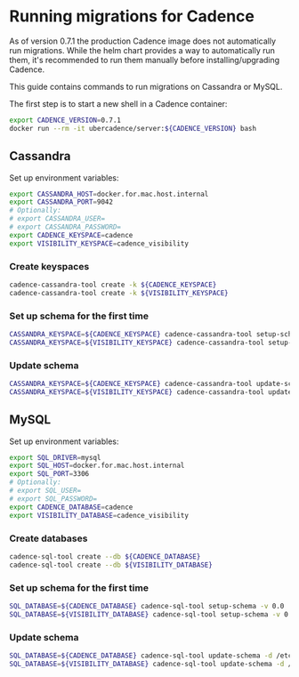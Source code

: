 # Running migrations for Cadence

As of version 0.7.1 the production Cadence image does not automatically run migrations.
While the helm chart provides a way to automatically run them,
it's recommended to run them manually before installing/upgrading Cadence.

This guide contains commands to run migrations on Cassandra or MySQL.

The first step is to start a new shell in a Cadence container:

```bash
export CADENCE_VERSION=0.7.1
docker run --rm -it ubercadence/server:${CADENCE_VERSION} bash
```


## Cassandra

Set up environment variables:

```bash
export CASSANDRA_HOST=docker.for.mac.host.internal
export CASSANDRA_PORT=9042
# Optionally:
# export CASSANDRA_USER=
# export CASSANDRA_PASSWORD=
export CADENCE_KEYSPACE=cadence
export VISIBILITY_KEYSPACE=cadence_visibility
```


### Create keyspaces

```bash
cadence-cassandra-tool create -k ${CADENCE_KEYSPACE}
cadence-cassandra-tool create -k ${VISIBILITY_KEYSPACE}
```

### Set up schema for the first time

```bash
CASSANDRA_KEYSPACE=${CADENCE_KEYSPACE} cadence-cassandra-tool setup-schema -v 0.0
CASSANDRA_KEYSPACE=${VISIBILITY_KEYSPACE} cadence-cassandra-tool setup-schema -v 0.0
```


### Update schema

```bash
CASSANDRA_KEYSPACE=${CADENCE_KEYSPACE} cadence-cassandra-tool update-schema -d /etc/cadence/schema/cassandra/cadence/versioned
CASSANDRA_KEYSPACE=${VISIBILITY_KEYSPACE} cadence-cassandra-tool update-schema -d /etc/cadence/schema/cassandra/visibility/versioned
```


## MySQL

Set up environment variables:

```bash
export SQL_DRIVER=mysql
export SQL_HOST=docker.for.mac.host.internal
export SQL_PORT=3306
# Optionally:
# export SQL_USER=
# export SQL_PASSWORD=
export CADENCE_DATABASE=cadence
export VISIBILITY_DATABASE=cadence_visibility
```


### Create databases

```bash
cadence-sql-tool create --db ${CADENCE_DATABASE}
cadence-sql-tool create --db ${VISIBILITY_DATABASE}
```


### Set up schema for the first time

```bash
SQL_DATABASE=${CADENCE_DATABASE} cadence-sql-tool setup-schema -v 0.0
SQL_DATABASE=${VISIBILITY_DATABASE} cadence-sql-tool setup-schema -v 0.0
```


### Update schema

```bash
SQL_DATABASE=${CADENCE_DATABASE} cadence-sql-tool update-schema -d /etc/cadence/schema/mysql/v57/cadence/versioned
SQL_DATABASE=${VISIBILITY_DATABASE} cadence-sql-tool update-schema -d /etc/cadence/schema/mysql/v57/visibility/versioned
```
